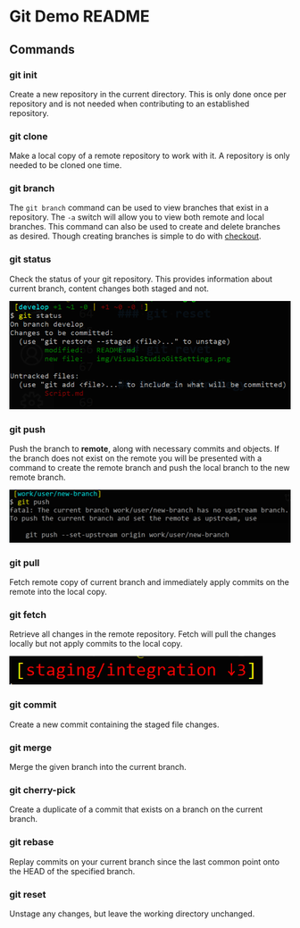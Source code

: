 # Git Demo README

## Commands

### git init

Create a new repository in the current directory. This is only done once per repository and is not needed when contributing to an established repository.

### git clone

Make a local copy of a remote repository to work with it. A repository is only needed to be cloned one time.

### git branch

The `git branch` command can be used to view branches that exist in a repository. The `-a` switch will allow you to view both remote and local branches. This command can also be used to create and delete branches as desired. Though creating branches is simple to do with [checkout](#git-checkout).

### git status

Check the status of your git repository. This provides information about current branch, content changes both staged and not.

![git status](img/git-status.png?raw=true "VisualStudio GIT settings")

### git push

Push the branch to **remote**, along with necessary commits and objects. If the branch does not exist on the remote you will be presented with a command to create the remote branch and push the local branch to the new remote branch.

![git push new branch](img/git-push-new-branch.png?raw=true "git push new branch")

### git pull

Fetch remote copy of current branch and immediately apply commits on the remote into the local copy.

### git fetch

Retrieve all changes in the remote repository. Fetch will pull the changes locally but not apply commits to the local copy.

![git branch behind HEAD](img/git-branch-behind-HEAD.png?raw=true "git branch behind HEAD")

### git commit

Create a new commit containing the staged file changes.

### git merge

Merge the given branch into the current branch.

### git cherry-pick

Create a duplicate of a commit that exists on a branch on the current branch.

### git rebase

Replay commits on your current branch since the last common point onto the HEAD of the specified branch.

### git reset

Unstage any changes, but leave the working directory unchanged.
